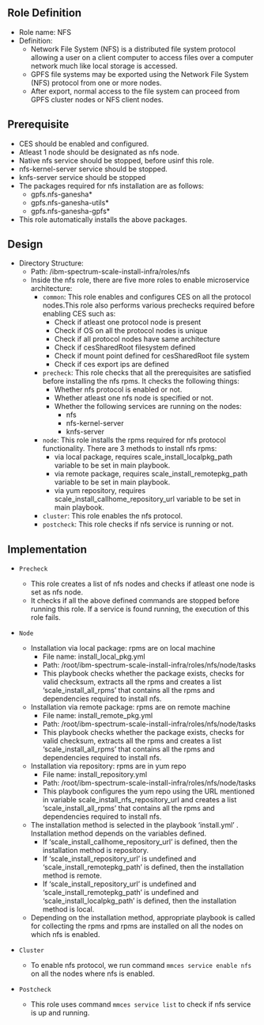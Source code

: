 Role Definition
-------------------------------
- Role name: NFS
- Definition:
  - Network File System (NFS) is a distributed file system protocol allowing a user on a client computer to access files over a computer network much like local storage is accessed. 
  - GPFS file systems may be exported using the Network File System (NFS) protocol from one or more nodes. 
  - After export, normal access to the file system can proceed from GPFS cluster nodes or NFS client nodes.
  
  
 
Prerequisite
----------------------------
- CES should be enabled and configured.
- Atleast 1 node should be designated as nfs node.
- Native nfs service should be stopped, before usinf this role.
- nfs-kernel-server service should be stopped.
- knfs-server service should be stopped
- The packages required for nfs installation are as follows:
  - gpfs.nfs-ganesha*
  - gpfs.nfs-ganesha-utils*
  - gpfs.nfs-ganesha-gpfs*
- This role automatically installs the above packages.
  
Design
---------------------------
- Directory Structure:
  - Path: /ibm-spectrum-scale-install-infra/roles/nfs
  - Inside the nfs role, there are five more roles to enable microservice architecture:
    - `common`: This role enables and configures CES on all the protocol nodes.This role also performs various prechecks required before enabling CES such as:
      - Check if atleast one protocol node is present
      - Check if OS on all the protocol nodes is unique
      - Check if all protocol nodes have same architecture
      - Check if cesSharedRoot filesystem defined
      - Check if mount point defined for cesSharedRoot file system
      - Check if ces export ips are defined
    - `precheck`: This role checks that all the prerequisites are satisfied before installing the nfs rpms. It checks the following things:
      - Whether nfs protocol is enabled or not.
      - Whether atleast one nfs node is specified or not.
      - Whether the following services are running on the nodes:
        - nfs
        - nfs-kernel-server
        - knfs-server
    - `node`: This role installs the rpms required for nfs protocol functionality. There are 3 methods to install nfs rpms:  
      - via local package, requires  scale_install_localpkg_path variable to be set in main playbook.
      - via remote package, requires scale_install_remotepkg_path variable to be set in main playbook.
      - via yum repository, requires scale_install_callhome_repository_url variable to be set in main playbook.
    - `cluster`: This role enables the nfs protocol.
    - `postcheck`: This role checks if nfs service is running or not.

Implementation
-------------------------
- `Precheck`
  - This role creates a list of nfs nodes and checks if atleast one node is set as nfs node.
  - It checks if all the above defined commands are stopped before running this role. If a service is found running, the execution of this role fails.
  
- `Node`
  - Installation via local package: rpms are on local machine
    - File name: install_local_pkg.yml
    - Path: /root/ibm-spectrum-scale-install-infra/roles/nfs/node/tasks
    - This playbook checks whether the package exists, checks for valid checksum, extracts all the rpms and creates a list ‘scale_install_all_rpms’ that contains all the rpms and dependencies required to install nfs.
  - Installation via remote package: rpms are on remote machine
    - File name: install_remote_pkg.yml
    - Path: /root/ibm-spectrum-scale-install-infra/roles/nfs/node/tasks
    - This playbook checks whether the package exists, checks for valid checksum, extracts all the rpms and creates a list ‘scale_install_all_rpms’ that contains all the rpms and dependencies required to install nfs.
  - Installation via repository: rpms are in yum repo
    - File name: install_repository.yml
    - Path: /root/ibm-spectrum-scale-install-infra/roles/nfs/node/tasks
    - This playbook configures the yum repo using the URL mentioned in variable scale_install_nfs_repository_url and creates a list ‘scale_install_all_rpms’ that contains all the rpms and dependencies required to install nfs.
  - The installation method is selected in the playbook ‘install.yml’ . Installation method depends on the variables defined.
    - If  ‘scale_install_callhome_repository_url’ is defined, then the installation method is repository.
    -	If  ‘scale_install_repository_url’ is undefined and ‘scale_install_remotepkg_path’ is defined, then the installation method is remote.
    -	If  ‘scale_install_repository_url’ is undefined and ‘scale_install_remotepkg_path’ is undefined and ‘scale_install_localpkg_path’ is defined, then the installation method is local.
  - Depending on the installation method, appropriate playbook is called for collecting the rpms and rpms are installed on all the nodes on which nfs is enabled. 
  
- `Cluster`
  - To enable nfs protocol, we run command `mmces service enable nfs` on all the nodes where nfs is enabled.
  
- `Postcheck`
  - This role uses command `mmces service list` to check if nfs service is up and running.
